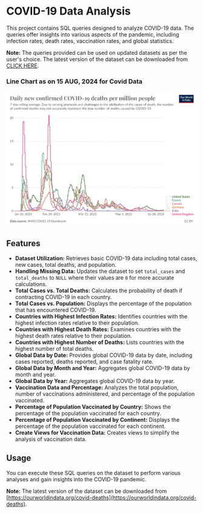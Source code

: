 # COVID-19 Data Analysis

This project contains SQL queries designed to analyze COVID-19 data. The queries offer insights into various aspects of the pandemic, including infection rates, death rates, vaccination rates, and global statistics.

**Note:** The queries provided can be used on updated datasets as per the user's choice. The latest version of the dataset can be downloaded from [CLICK HERE](https://ourworldindata.org/covid-deaths).

### Line Chart as on 15 AUG, 2024 for Covid Data
 ![Example Image](Images/coronavirus-data-explorer.png)

## Features

- **Dataset Utilization:** Retrieves basic COVID-19 data including total cases, new cases, total deaths, and population.
- **Handling Missing Data:** Updates the dataset to set `total_cases` and `total_deaths` to `NULL` where their values are `0` for more accurate calculations.
- **Total Cases vs. Total Deaths:** Calculates the probability of death if contracting COVID-19 in each country.
- **Total Cases vs. Population:** Displays the percentage of the population that has encountered COVID-19.
- **Countries with Highest Infection Rates:** Identifies countries with the highest infection rates relative to their population.
- **Countries with Highest Death Rates:** Examines countries with the highest death rates relative to their population.
- **Countries with Highest Number of Deaths:** Lists countries with the highest number of total deaths.
- **Global Data by Date:** Provides global COVID-19 data by date, including cases reported, deaths reported, and case fatality rate.
- **Global Data by Month and Year:** Aggregates global COVID-19 data by month and year.
- **Global Data by Year:** Aggregates global COVID-19 data by year.
- **Vaccination Data and Percentage:** Analyzes the total population, number of vaccinations administered, and percentage of the population vaccinated.
- **Percentage of Population Vaccinated by Country:** Shows the percentage of the population vaccinated for each country.
- **Percentage of Population Vaccinated by Continent:** Displays the percentage of the population vaccinated for each continent.
- **Create Views for Vaccination Data:** Creates views to simplify the analysis of vaccination data.

## Usage

You can execute these SQL queries on the dataset to perform various analyses and gain insights into the COVID-19 pandemic.

**Note:** The latest version of the dataset can be downloaded from [https://ourworldindata.org/covid-deaths](https://ourworldindata.org/covid-deaths).

